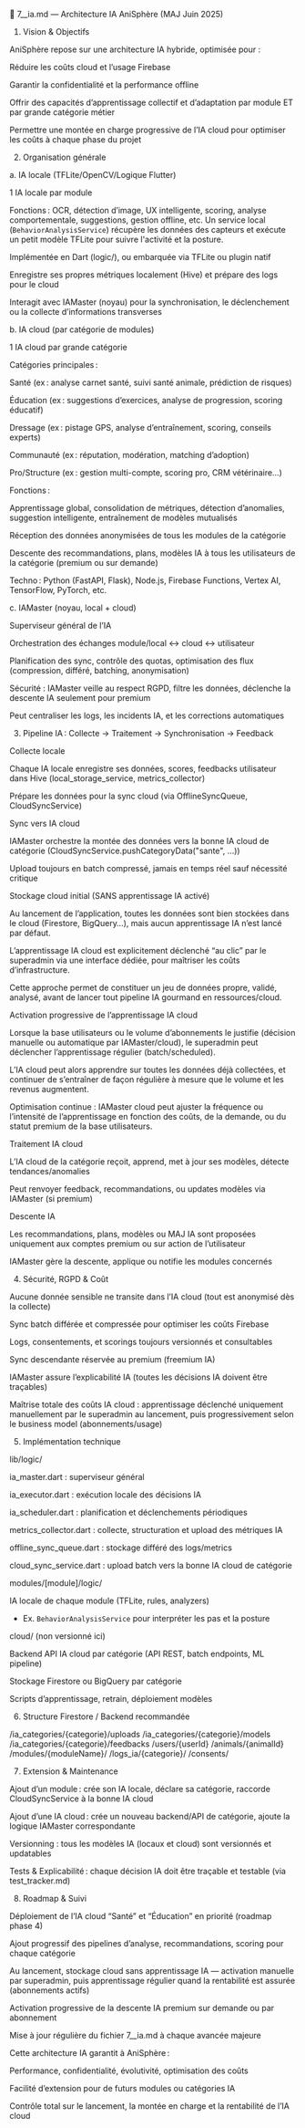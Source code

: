 🧠 7__ia.md — Architecture IA AniSphère (MAJ Juin 2025) 

1. Vision & Objectifs 

AniSphère repose sur une architecture IA hybride, optimisée pour : 

Réduire les coûts cloud et l’usage Firebase 

Garantir la confidentialité et la performance offline 

Offrir des capacités d’apprentissage collectif et d’adaptation par module ET par grande catégorie métier 

Permettre une montée en charge progressive de l’IA cloud pour optimiser les coûts à chaque phase du projet 

 
 

2. Organisation générale 

a. IA locale (TFLite/OpenCV/Logique Flutter) 

1 IA locale par module  

Fonctions : OCR, détection d’image, UX intelligente, scoring, analyse comportementale, suggestions, gestion offline, etc.
Un service local (`BehaviorAnalysisService`) récupère les données des capteurs et
exécute un petit modèle TFLite pour suivre l'activité et la posture.

Implémentée en Dart (logic/), ou embarquée via TFLite ou plugin natif 

Enregistre ses propres métriques localement (Hive) et prépare des logs pour le cloud 

Interagit avec IAMaster (noyau) pour la synchronisation, le déclenchement ou la collecte d’informations transverses 

b. IA cloud (par catégorie de modules) 

1 IA cloud par grande catégorie  

Catégories principales :  

Santé (ex : analyse carnet santé, suivi santé animale, prédiction de risques) 

Éducation (ex : suggestions d’exercices, analyse de progression, scoring éducatif) 

Dressage (ex : pistage GPS, analyse d’entraînement, scoring, conseils experts) 

Communauté (ex : réputation, modération, matching d’adoption) 

Pro/Structure (ex : gestion multi-compte, scoring pro, CRM vétérinaire…) 

Fonctions :  

Apprentissage global, consolidation de métriques, détection d’anomalies, suggestion intelligente, entraînement de modèles mutualisés 

Réception des données anonymisées de tous les modules de la catégorie 

Descente des recommandations, plans, modèles IA à tous les utilisateurs de la catégorie (premium ou sur demande) 

Techno : Python (FastAPI, Flask), Node.js, Firebase Functions, Vertex AI, TensorFlow, PyTorch, etc. 

c. IAMaster (noyau, local + cloud) 

Superviseur général de l’IA  

Orchestration des échanges module/local ↔ cloud ↔ utilisateur 

Planification des sync, contrôle des quotas, optimisation des flux (compression, différé, batching, anonymisation) 

Sécurité : IAMaster veille au respect RGPD, filtre les données, déclenche la descente IA seulement pour premium 

Peut centraliser les logs, les incidents IA, et les corrections automatiques 

 
 

3. Pipeline IA : Collecte → Traitement → Synchronisation → Feedback 

Collecte locale 

Chaque IA locale enregistre ses données, scores, feedbacks utilisateur dans Hive (local_storage_service, metrics_collector) 

Prépare les données pour la sync cloud (via OfflineSyncQueue, CloudSyncService) 

Sync vers IA cloud 

IAMaster orchestre la montée des données vers la bonne IA cloud de catégorie (CloudSyncService.pushCategoryData("sante", ...)) 

Upload toujours en batch compressé, jamais en temps réel sauf nécessité critique 

Stockage cloud initial (SANS apprentissage IA activé) 

Au lancement de l’application, toutes les données sont bien stockées dans le cloud (Firestore, BigQuery…), mais aucun apprentissage IA n’est lancé par défaut. 

L’apprentissage IA cloud est explicitement déclenché “au clic” par le superadmin via une interface dédiée, pour maîtriser les coûts d’infrastructure. 

Cette approche permet de constituer un jeu de données propre, validé, analysé, avant de lancer tout pipeline IA gourmand en ressources/cloud. 

Activation progressive de l’apprentissage IA cloud 

Lorsque la base utilisateurs ou le volume d’abonnements le justifie (décision manuelle ou automatique par IAMaster/cloud), le superadmin peut déclencher l’apprentissage régulier (batch/scheduled). 

L’IA cloud peut alors apprendre sur toutes les données déjà collectées, et continuer de s’entraîner de façon régulière à mesure que le volume et les revenus augmentent. 

Optimisation continue : IAMaster cloud peut ajuster la fréquence ou l’intensité de l’apprentissage en fonction des coûts, de la demande, ou du statut premium de la base utilisateurs. 

Traitement IA cloud 

L’IA cloud de la catégorie reçoit, apprend, met à jour ses modèles, détecte tendances/anomalies 

Peut renvoyer feedback, recommandations, ou updates modèles via IAMaster (si premium) 

Descente IA 

Les recommandations, plans, modèles ou MAJ IA sont proposées uniquement aux comptes premium ou sur action de l’utilisateur 

IAMaster gère la descente, applique ou notifie les modules concernés 

 
 

4. Sécurité, RGPD & Coût 

Aucune donnée sensible ne transite dans l’IA cloud (tout est anonymisé dès la collecte) 

Sync batch différée et compressée pour optimiser les coûts Firebase 

Logs, consentements, et scorings toujours versionnés et consultables 

Sync descendante réservée au premium (freemium IA) 

IAMaster assure l’explicabilité IA (toutes les décisions IA doivent être traçables) 

Maîtrise totale des coûts IA cloud : apprentissage déclenché uniquement manuellement par le superadmin au lancement, puis progressivement selon le business model (abonnements/usage) 

 
 

5. Implémentation technique 

lib/logic/  

ia_master.dart : superviseur général 

ia_executor.dart : exécution locale des décisions IA 

ia_scheduler.dart : planification et déclenchements périodiques 

metrics_collector.dart : collecte, structuration et upload des métriques IA 

offline_sync_queue.dart : stockage différé des logs/metrics 

cloud_sync_service.dart : upload batch vers la bonne IA cloud de catégorie 

modules/[module]/logic/  

IA locale de chaque module (TFLite, rules, analyzers)
- Ex. `BehaviorAnalysisService` pour interpréter les pas et la posture

cloud/ (non versionné ici)  

Backend API IA cloud par catégorie (API REST, batch endpoints, ML pipeline) 

Stockage Firestore ou BigQuery par catégorie 

Scripts d’apprentissage, retrain, déploiement modèles 

 
 

6. Structure Firestore / Backend recommandée 

/ia_categories/{categorie}/uploads 
/ia_categories/{categorie}/models 
/ia_categories/{categorie}/feedbacks 
/users/{userId} 
/animals/{animalId} 
/modules/{moduleName}/ 
/logs_ia/{categorie}/ 
/consents/ 
 

 
 

7. Extension & Maintenance 

Ajout d’un module : crée son IA locale, déclare sa catégorie, raccorde CloudSyncService à la bonne IA cloud 

Ajout d’une IA cloud : crée un nouveau backend/API de catégorie, ajoute la logique IAMaster correspondante 

Versionning : tous les modèles IA (locaux et cloud) sont versionnés et updatables 

Tests & Explicabilité : chaque décision IA doit être traçable et testable (via test_tracker.md) 

 
 

8. Roadmap & Suivi 

Déploiement de l’IA cloud “Santé” et “Éducation” en priorité (roadmap phase 4) 

Ajout progressif des pipelines d’analyse, recommandations, scoring pour chaque catégorie 

Au lancement, stockage cloud sans apprentissage IA — activation manuelle par superadmin, puis apprentissage régulier quand la rentabilité est assurée (abonnements actifs) 

Activation progressive de la descente IA premium sur demande ou par abonnement 

Mise à jour régulière du fichier 7__ia.md à chaque avancée majeure 

 
 

Cette architecture IA garantit à AniSphère : 

Performance, confidentialité, évolutivité, optimisation des coûts 

Facilité d’extension pour de futurs modules ou catégories IA 

Contrôle total sur le lancement, la montée en charge et la rentabilité de l’IA cloud 